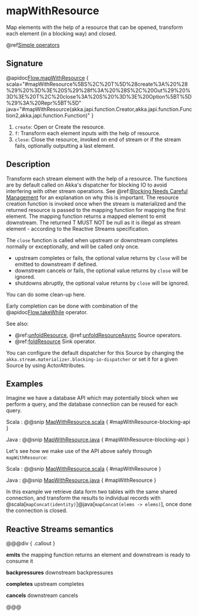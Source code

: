 # mapWithResource

Map elements with the help of a resource that can be opened, transform each element (in a blocking way) and closed.

@ref[Simple operators](../index.md#simple-operators)

## Signature

@apidoc[Flow.mapWithResource](Flow) { scala="#mapWithResource%5BS%2C%20T%5D%28create%3A%20%28%29%20%3D%3E%20S%29%28f%3A%20%28S%2C%20Out%29%20%3D%3E%20T%2C%20close%3A%20S%20%3D%3E%20Option%5BT%5D%29%3A%20Repr%5BT%5D" java="#mapWithResource(akka.japi.function.Creator,akka.japi.function.Function2,akka.japi.function.Function)" }

1. `create`: Open or Create the resource.
2. `f`: Transform each element inputs with the help of resource.
3. `close`: Close the resource, invoked on end of stream or if the stream fails, optionally outputting a last element.

## Description

Transform each stream element with the help of a resource.
The functions are by default called on Akka's dispatcher for blocking IO to avoid interfering with other stream operations. 
See @ref:[Blocking Needs Careful Management](../../../typed/dispatchers.md#blocking-needs-careful-management) for an explanation on why this is important.
The resource creation function is invoked once when the stream is materialized and the returned resource is passed to the mapping function for mapping the first element. The mapping function returns a mapped element to emit downstream. The returned T MUST NOT be null as it is illegal as stream element - according to the Reactive Streams specification.

The `close` function is called when upstream or downstream completes normally or exceptionally, and will be called only once.  

 - upstream completes or fails, the optional value returns by `close` will be emitted to downstream if defined.
 - downstream cancels or fails, the optional value returns by `close` will be ignored.
 - shutdowns abruptly, the optional value returns by `close` will be ignored.  

You can do some clean-up here.

Early completion can be done with combination of the @apidoc[Flow.takeWhile](Flow) operator.

See also: 

  - @ref:[unfoldResource](../Source/unfoldResource.md), @ref:[unfoldResourceAsync](../Source/unfoldResourceAsync.md) Source operators.
  - @ref:[foldResource](../Sink/foldResource.md) Sink operator.

You can configure the default dispatcher for this Source by changing the `akka.stream.materializer.blocking-io-dispatcher`
or set it for a given Source by using ActorAttributes.

## Examples

Imagine we have a database API which may potentially block when we perform a query,
and the database connection can be reused for each query.

Scala
:   @@snip [MapWithResource.scala](/akka-docs/src/test/scala/docs/stream/operators/sourceorflow/MapWithResource.scala) { #mapWithResource-blocking-api }

Java
:   @@snip [MapWithResource.java](/akka-docs/src/test/java/jdocs/stream/operators/sourceorflow/MapWithResource.java) { #mapWithResource-blocking-api }

Let's see how we make use of the API above safely through `mapWithResource`:

Scala
:   @@snip [MapWithResource.scala](/akka-docs/src/test/scala/docs/stream/operators/sourceorflow/MapWithResource.scala) { #mapWithResource }

Java
:   @@snip [MapWithResource.java](/akka-docs/src/test/java/jdocs/stream/operators/sourceorflow/MapWithResource.java) { #mapWithResource }

In this example we retrieve data form two tables with the same shared connection, and transform the results 
to individual records with @scala[`mapConcat(identity)`]@java[`mapConcat(elems -> elems)`], once done the connection is closed.


## Reactive Streams semantics

@@@div { .callout }

**emits** the mapping function returns an element and downstream is ready to consume it

**backpressures** downstream backpressures

**completes** upstream completes

**cancels** downstream cancels

@@@
